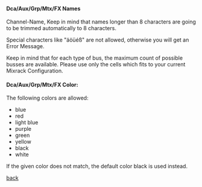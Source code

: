 #### Dca/Aux/Grp/Mtx/FX Names <br>
Channel-Name, Keep in mind that names longer than 8 characters are going to be trimmed automatically to 8 characters.

Special characters like "äöüéß" are not allowed, otherwise you will get an Error Message.

Keep in mind that for each type of bus, the maximum count of possible busses are available.
Please use only the cells which fits to your current Mixrack Configuration.

#### Dca/Aux/Grp/Mtx/FX Color: <br>

The following colors are allowed:
* blue
* red 
* light blue 
* purple 
* green 
* yellow 
* black
* white

If the given color does not match, the default color black is used instead.


[back](../../README.md)